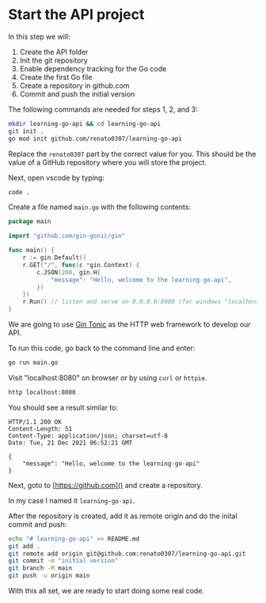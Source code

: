 # Start the API project

In this step we will:

1. Create the API folder
1. Init the git repository
1. Enable dependency tracking for the Go code
1. Create the first Go file
1. Create a repository in github.com
1. Commit and push the initial version

The following commands are needed for steps 1, 2, and 3:

```sh
mkdir learning-go-api && cd learning-go-api
git init .
go mod init github.com/renato0307/learning-go-api
```

Replace the `renato0307` part by the correct value for you. This should be the
value of a GitHub repository where you will store the project.

Next, open vscode by typing:

```sh
code .
```

Create a file named `main.go` with the following contents:

```go
package main

import "github.com/gin-gonic/gin"

func main() {
	r := gin.Default()
	r.GET("/", func(c *gin.Context) {
		c.JSON(200, gin.H{
			"message": "Hello, welcome to the learning-go-api",
		})
	})
	r.Run() // listen and serve on 0.0.0.0:8080 (for windows "localhost:8080")
}
```

We are going to use [Gin Tonic](https://github.com/gin-gonic/gin) as the
HTTP web framework to develop our API.

To run this code, go back to the command line and enter:

```sh
go run main.go
```

Visit "localhost:8080" on browser or by using `curl` or `httpie`.

```sh
http localhost:8080
```

You should see a result similar to:

```
HTTP/1.1 200 OK
Content-Length: 51
Content-Type: application/json; charset=utf-8
Date: Tue, 21 Dec 2021 06:52:21 GMT

{
    "message": "Hello, welcome to the learning-go-api"
}
```


Next, goto to [https://github.com]() and create a repository.

In my case I named it `learning-go-api`.

After the repository is created, add it as remote origin and do the inital commit and push:

```sh
echo "# learning-go-api" >> README.md
git add .
git remote add origin git@github.com:renato0307/learning-go-api.git
git commit -m "initial version"
git branch -M main
git push -u origin main
````

With this all set, we are ready to start doing some real code.